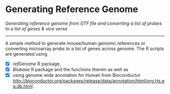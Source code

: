 # Generating Reference Genome

_Generating reference genome from GTF file and converting a list of probes to a list of genes & vice versa_
______

A simple method to generate mouse/human genomic references or converting microarray probs to a list of genes across genome. 
The R scripts are generated using 

- [x] _refGenome_ R package,
- [X] _Biobase_ R package and the functions therein as well as  
- [x] using genome wide annotation for Human from Bioconductor http://bioconductor.org/packages/release/data/annotation/html/org.Hs.eg.db.html.
